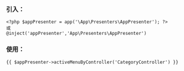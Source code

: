 

### 引入：
```
<?php $appPresenter = app('\App\Presenters\AppPresenter'); ?>
或 
@inject('appPresenter','App\Presenters\AppPresenter')
```

### 使用：
```
{{ $appPresenter->activeMenuByController('CategoryController') }}
```
